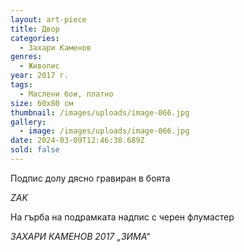 ```yaml
---
layout: art-piece
title: Двор
categories:
  - Захари Каменов
genres:
  - Живопис
year: 2017 г.
tags:
  - Маслени бои, платно
size: 60х80 см
thumbnail: /images/uploads/image-066.jpg
gallery:
  - image: /images/uploads/image-066.jpg
date: 2024-03-09T12:46:38.689Z
sold: false
---
```

Подпис долу дясно гравиран в боята

*ZAK*

На гърба на подрамката надпис с черен флумастер

*ЗАХАРИ КАМЕНОВ 2017 „ЗИМА“*
